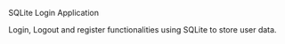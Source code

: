 SQLite Login Application

Login, Logout and register functionalities using SQLite to store user data.
